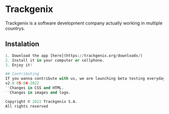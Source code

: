 # Trackgenix
Trackgenix is a software development company actually working in multiple countrys.
## Instalation
```python
1. Download the app [here](https://trackgenix.org/downloads/)
2. Install it in your computer or cellphone.
3. Enjoy it!

## Contributing
If you wanna contribute with us, we are launching beta testing everyday in [beta-testing] (https://trackgenix.org/beta-testing/)
v2.0 05-04-2022
''Changes in CSS and HTML.
''Changes in images and logo.

Copyright © 2022 Trackgenix S.A. 
All rights reserved
